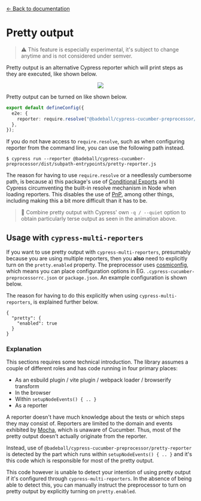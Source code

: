 [← Back to documentation](readme.md)

# Pretty output

> :warning:	This feature is especially experimental, it's subject to change anytime and is not considered under semver.

Pretty output is an alternative Cypress reporter which will print steps as they are executed, like shown below.

<p align="center">
  <img src="https://raw.github.com/badeball/cypress-cucumber-preprocessor/master/docs/pretty.gif" />
</p>

Pretty output can be turned on like shown below.

```ts
export default defineConfig({
  e2e: {
    reporter: require.resolve("@badeball/cypress-cucumber-preprocessor/pretty-reporter")
  },
});
```

If you do not have access to `require.resolve`, such as when configuring reporter from the command line, you can use the following path instead.

```
$ cypress run --reporter @badeball/cypress-cucumber-preprocessor/dist/subpath-entrypoints/pretty-reporter.js
```

The reason for having to use `require.resolve` or a needlessly cumbersome path, is because a) this package's use of [Conditional Exports](https://nodejs.org/api/packages.html#conditional-exports) and b) Cypress circumventing the built-in resolve mechanism in Node when loading reporters. This disables the use of [PnP](https://github.com/cypress-io/cypress/issues/18922), among other things, including making this a bit more difficult than it has to be.

> :pushpin: Combine pretty output with Cypress' own `-q / --quiet` option to obtain particularly terse output as seen in the animation above.

## Usage with `cypress-multi-reporters`

If you want to use pretty output with `cypress-multi-reporters`, presumably because you are using multiple reporters, then you **also** need to explicitly turn on the `pretty.enabled` property. The preprocessor uses [cosmiconfig](https://github.com/davidtheclark/cosmiconfig), which means you can place configuration options in EG. `.cypress-cucumber-preprocessorrc.json` or `package.json`. An example configuration is shown below.

The reason for having to do this explicitly when using `cypress-multi-reporters`, is explained further below.

```
{
  "pretty": {
    "enabled": true
  }
}
```

### Explanation

This sections requires some technical introduction. The library assumes a couple of different roles and has code running in four primary places:

* As an esbuild plugin / vite plugin / webpack loader / browserify transform
* In the browser
* Within `setupNodeEvents() { .. }`
* As a reporter

A reporter doesn't have much knowledge about the tests or which steps they may consist of. Reporters are limited to the domain and events exhibited by [Mocha](https://mochajs.org/), which is unaware of Cucumber. Thus, most of the pretty output doesn't actually originate from the reporter.

Instead, use of `@badeball/cypress-cucumber-preprocessor/pretty-reporter` is detected by the part which runs within `setupNodeEvents() { .. }` and it's this code which is responsible for most of the pretty output.

This code however is unable to detect your intention of using pretty output if it's configured through `cypress-multi-reporters`. In the absence of being able to detect this, you can manually instruct the preprocessor to turn on pretty output by explicitly turning on `pretty.enabled`.
